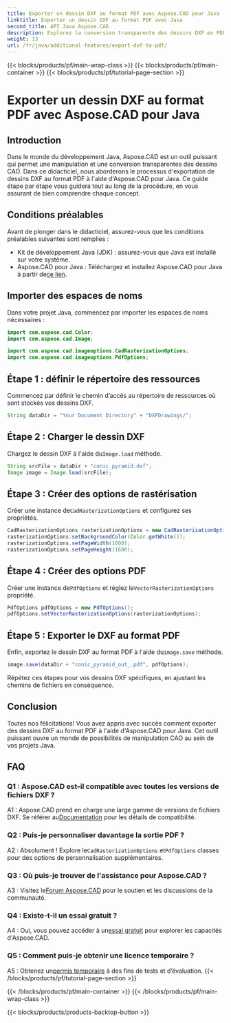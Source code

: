 ```yaml
---
title: Exporter un dessin DXF au format PDF avec Aspose.CAD pour Java
linktitle: Exporter un dessin DXF au format PDF avec Java
second_title: API Java Aspose.CAD
description: Explorez la conversion transparente des dessins DXF en PDF en Java avec Aspose.CAD. Améliorez votre flux de travail CAO sans effort.
weight: 13
url: /fr/java/additional-features/export-dxf-to-pdf/
---
```


{{< blocks/products/pf/main-wrap-class >}}
{{< blocks/products/pf/main-container >}}
{{< blocks/products/pf/tutorial-page-section >}}

# Exporter un dessin DXF au format PDF avec Aspose.CAD pour Java

## Introduction

Dans le monde du développement Java, Aspose.CAD est un outil puissant qui permet une manipulation et une conversion transparentes des dessins CAO. Dans ce didacticiel, nous aborderons le processus d'exportation de dessins DXF au format PDF à l'aide d'Aspose.CAD pour Java. Ce guide étape par étape vous guidera tout au long de la procédure, en vous assurant de bien comprendre chaque concept.

## Conditions préalables

Avant de plonger dans le didacticiel, assurez-vous que les conditions préalables suivantes sont remplies :

- Kit de développement Java (JDK) : assurez-vous que Java est installé sur votre système.
-  Aspose.CAD pour Java : Téléchargez et installez Aspose.CAD pour Java à partir de[ce lien](https://releases.aspose.com/cad/java/).

## Importer des espaces de noms

Dans votre projet Java, commencez par importer les espaces de noms nécessaires :

```java
import com.aspose.cad.Color;
import com.aspose.cad.Image;

import com.aspose.cad.imageoptions.CadRasterizationOptions;
import com.aspose.cad.imageoptions.PdfOptions;
```

## Étape 1 : définir le répertoire des ressources

Commencez par définir le chemin d’accès au répertoire de ressources où sont stockés vos dessins DXF.

```java
String dataDir = "Your Document Directory" + "DXFDrawings/";
```

## Étape 2 : Charger le dessin DXF

 Chargez le dessin DXF à l'aide du`Image.load` méthode.

```java
String srcFile = dataDir + "conic_pyramid.dxf";
Image image = Image.load(srcFile);
```

## Étape 3 : Créer des options de rastérisation

 Créer une instance de`CadRasterizationOptions` et configurez ses propriétés.

```java
CadRasterizationOptions rasterizationOptions = new CadRasterizationOptions();
rasterizationOptions.setBackgroundColor(Color.getWhite());
rasterizationOptions.setPageWidth(1600);
rasterizationOptions.setPageHeight(1600);
```

## Étape 4 : Créer des options PDF

 Créer une instance de`PdfOptions` et réglez le`VectorRasterizationOptions` propriété.

```java
PdfOptions pdfOptions = new PdfOptions();
pdfOptions.setVectorRasterizationOptions(rasterizationOptions);
```

## Étape 5 : Exporter le DXF au format PDF

 Enfin, exportez le dessin DXF au format PDF à l'aide du`image.save` méthode.

```java
image.save(dataDir + "conic_pyramid_out_.pdf", pdfOptions);
```

Répétez ces étapes pour vos dessins DXF spécifiques, en ajustant les chemins de fichiers en conséquence.

## Conclusion

Toutes nos félicitations! Vous avez appris avec succès comment exporter des dessins DXF au format PDF à l'aide d'Aspose.CAD pour Java. Cet outil puissant ouvre un monde de possibilités de manipulation CAO au sein de vos projets Java.

## FAQ

### Q1 : Aspose.CAD est-il compatible avec toutes les versions de fichiers DXF ?

 A1 : Aspose.CAD prend en charge une large gamme de versions de fichiers DXF. Se référer au[Documentation](https://reference.aspose.com/cad/java/) pour les détails de compatibilité.

### Q2 : Puis-je personnaliser davantage la sortie PDF ?

 A2 : Absolument ! Explore le`CadRasterizationOptions` et`PdfOptions` classes pour des options de personnalisation supplémentaires.

### Q3 : Où puis-je trouver de l'assistance pour Aspose.CAD ?

 A3 : Visitez le[Forum Aspose.CAD](https://forum.aspose.com/c/cad/19) pour le soutien et les discussions de la communauté.

### Q4 : Existe-t-il un essai gratuit ?

 A4 : Oui, vous pouvez accéder à un[essai gratuit](https://releases.aspose.com/) pour explorer les capacités d'Aspose.CAD.

### Q5 : Comment puis-je obtenir une licence temporaire ?

 A5 : Obtenez un[permis temporaire](https://purchase.aspose.com/temporary-license/) à des fins de tests et d’évaluation.
{{< /blocks/products/pf/tutorial-page-section >}}

{{< /blocks/products/pf/main-container >}}
{{< /blocks/products/pf/main-wrap-class >}}

{{< blocks/products/products-backtop-button >}}
